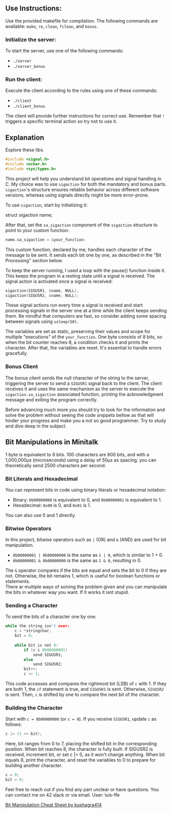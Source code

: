 ## Use Instructions:

Use the provided makefile for compilation. The following commands are available: `make`, `re`, `clean`, `fclean`, and `bonus`.

### Initialize the server:

To start the server, use one of the following commands:

- `./server`
- `./server_bonus`

### Run the client:

Execute the client according to the rules using one of these commands:

- `./client`
- `./client_bonus`

The client will provide further instructions for correct use.
Remember that `!` triggers a specific terminal action so try not to use it.

## Explanation

Explore these libs.
```c
#include <signal.h>
#include <uchar.h>
#include <sys/types.h>
```

This project will help you understand bit operations and signal handling in C. My choice was to use `sigaction` for both the mandatory and bonus parts. `sigaction`'s structure ensures reliable behavior across different software versions, whereas using signals directly might be more error-prone.

To use `sigaction`, start by initializing it:

struct sigaction name;

After that, set the `sa_sigaction` component of the `sigaction` structure to point to your custom function:

```c
name.sa_sigaction = &your_function;
```

This custom function, declared by me, handles each character of the message to be sent. It sends each bit one by one, as described in the "Bit Processing" section below.

To keep the server running, I used a loop with the pause() function inside it. This keeps the program in a resting state until a signal is received. The signal action is activated once a signal is received:

```C
sigaction(SIGUSR1, &name, NULL);
sigaction(SIGUSR2, &name, NULL);
```

These signal actions run every time a signal is received and start processing signals in the server one at a time while the client keeps sending them. Be mindful that computers are fast, so consider adding some spacing between signals using `usleep(50)`.

The variables are set as static, preserving their values and scope for multiple "executions" of the `your_function`. One byte consists of 8 bits, so when the bit counter reaches 8, a condition checks it and prints the character. After that, the variables are reset. It's essential to handle errors gracefully.

### Bonus Client

The bonus client sends the null character of the string to the server, triggering the server to send a `SIGUSR1` signal back to the client. The client receives it and uses the same mechanism as the server to execute the `sigaction.sa_sigaction` associated function, printing the acknowledgment message and exiting the program correctly.

Before advancing much more you should try to look for the information and solve the problem without seeing the code snippets bellow as that will hinder your progress and make you a not so good programmer. Try to study and dive deep in the subject.

## Bit Manipulations in Minitalk

1 byte is equivalent to 8 bits. 100 characters are 800 bits, and with a 1,000,000μs (microseconds) using a delay of 50μs as spacing, you can theoretically send 2500 characters per second.

### Bit Literals and Hexadecimal

You can represent bits in code using binary literals or hexadecimal notation:

- Binary: `0b00000000` is equivalent to 0, and `0b00000001` is equivalent to 1.
- Hexadecimal: `0x00` is 0, and `0x01` is 1.

You can also use 0 and 1 directly.

### Bitwise Operators

In this project, bitwise operators such as `|` (OR) and `&` (AND) are used for bit manipulation.

- `0b00000001 | 0b00000000` is the same as `1 | 0`, which is similar to 1 + 0.
- `0b00000001 & 0b00000000` is the same as `1 & 0`, resulting in 0.

The `&` operator compares if the bits are equal and sets the bit to 0 if they are not. Otherwise, the bit remains 1, which is useful for boolean functions or statements. \
There ar multiple ways of solving the problem given and you can manipulate the bits in whatever way you want. If it works it isnt stupid.
### Sending a Character

To send the bits of a character one by one:

```c
while the string isn't over:
    c = *stringchar;
    bit = 0;
    
    while bit is not 8:
        if (c & 0b00000001)
            send SIGUSR1;
        else
            send SIGUSR2;
        bit++;
        c >> 1;
```

This code accesses and compares the rightmost bit (LSB) of `c` with 1. If they are both 1, the `if` statement is true, and `SIGUSR1` is sent. Otherwise, `SIGUSR2` is sent. Then, `c` is shifted by one to compare the next bit of the character.

### Building the Character

Start with `c = 0b00000000` (or `c = 0`). If you receive `SIGUSR1`, update `c` as follows:

```c
c |= (1 << bit);
```

Here, bit ranges from 0 to 7, placing the shifted bit in the corresponding position. When bit reaches 8, the character is fully built. If SIGUSR2 is received, increment bit, or set c |= 0, as it won't change anything. When bit equals 8, print the character, and reset the variables to 0 to prepare for building another character.

```c
c = 0;
bit = 0;
```

Feel free to reach out if you find any part unclear or have questions. You can contact me on 42 slack or via email. User: luis-ffe

[Bit Manipulation Cheat Sheet by kushagra414](https://github.com/kushagra414/Dynamic-Programming/blob/master/Bit%20Manipulation%20Cheat%20Sheet.md)

